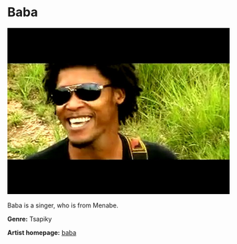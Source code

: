# Baba

![baba](baba.jpg)

Baba is a singer, who is from Menabe.

**Genre:** Tsapiky

**Artist homepage:** [baba](https://web.facebook.com/pages/category/Clothing--Brand-/Baba-Gasy-Mode-1590012627784031/?_rdc=1&_rdr)
